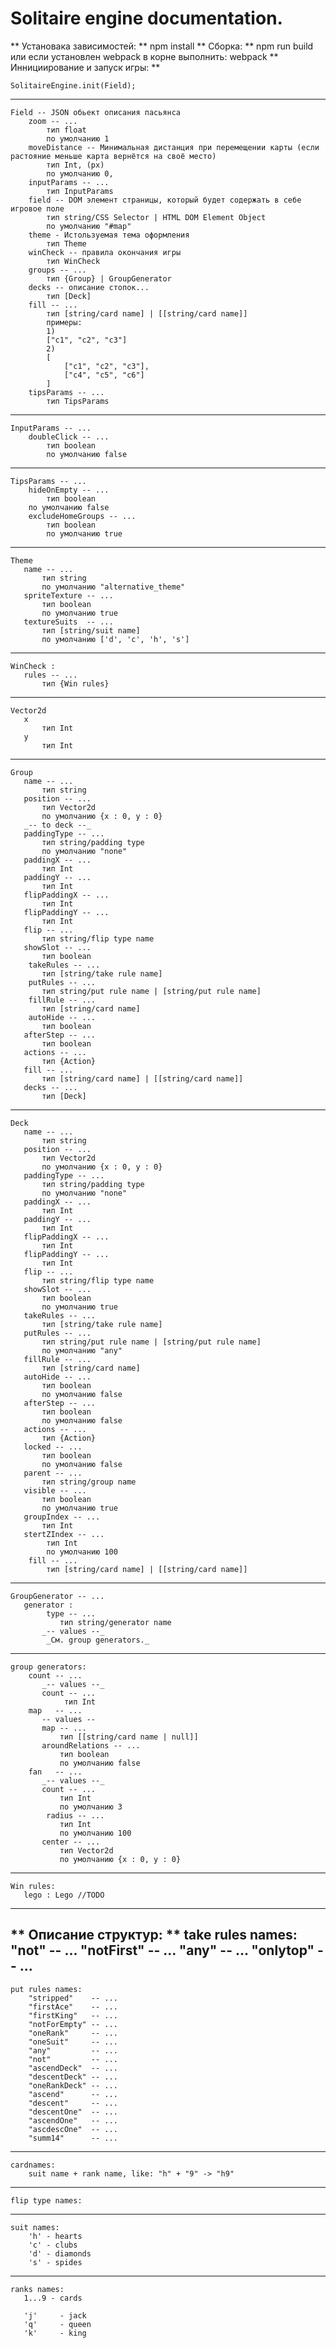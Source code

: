 # Solitaire engine documentation.
** Установака зависимостей: **
	npm install
** Сборка: **
	npm run build
или если установлен webpack в корне выполнить:
	webpack
** Иннициирование и запуск игры: **

	SolitaireEngine.init(Field);
---
	Field -- JSON обьект описания пасьянса
	    zoom -- ...
			тип float
	        по умолчанию 1
	    moveDistance -- Минимальная дистанция при перемещении карты (если растояние меньше карта вернётся на своё место)
			тип Int, (px)
			по умолчанию 0,
		inputParams -- ...
			тип InputParams
		field -- DOM элемент страницы, который будет содержать в себе игровое поле
			тип string/CSS Selector | HTML DOM Element Object
			по умолчанию "#map"
		theme - Истользуемая тема оформления
			тип Theme
		winCheck -- правила окончания игры
			тип WinCheck
		groups -- ...
			тип {Group} | GroupGenerator
		decks -- описание стопок...
			тип [Deck]
		fill -- ...
			тип [string/card name] | [[string/card name]]
			примеры:
			1)
			["c1", "c2", "c3"]
			2)
			[
				["c1", "c2", "c3"],
				["c4", "c5", "c6"]
			]
		tipsParams -- ...
			тип TipsParams
---
	InputParams -- ...
		doubleClick -- ... 
			тип boolean
			по умолчанию false
---
	TipsParams -- ...
		hideOnEmpty -- ...
			тип boolean
		по умолчанию false
		excludeHomeGroups -- ...
			тип boolean
			по умолчанию true
---
	Theme
	   name -- ...
		   тип string
		   по умолчанию "alternative_theme"
	   spriteTexture -- ...
		   тип boolean
		   по умолчанию true
	   textureSuits  -- ...
		   тип [string/suit name]
	       по умолчанию ['d', 'c', 'h', 's']
---
	WinCheck :
	   rules -- ...
	       тип {Win rules}
---
	Vector2d
	   x
		   тип Int
	   y
		   тип Int
---
	Group
	   name -- ...
		   тип string
	   position -- ...
		   тип Vector2d
	       по умолчанию {x : 0, y : 0}
	   _-- to deck --_
	   paddingType -- ...
		   тип string/padding type
	       по умолчанию "none"
	   paddingX -- ...
		   тип Int
	   paddingY -- ...
		   тип Int
	   flipPaddingX -- ...
		   тип Int
	   flipPaddingY -- ...
	       тип Int
	   flip -- ...
		   тип string/flip type name
	   showSlot -- ...
		   тип boolean
		takeRules -- ...
		   тип [string/take rule name]
		putRules -- ...
		   тип string/put rule name | [string/put rule name]
		fillRule -- ...
		   тип [string/card name]
		autoHide -- ...
		   тип boolean
	   afterStep -- ...
		   тип boolean
	   actions -- ...
		   тип {Action}
	   fill -- ...
		   тип [string/card name] | [[string/card name]]
	   decks -- ...
		   тип [Deck]
---
	Deck
	   name -- ...
		   тип string
	   position -- ...
		   тип Vector2d
	       по умолчанию {x : 0, y : 0}
	   paddingType -- ...
		   тип string/padding type
	       по умолчанию "none"
	   paddingX -- ...
		   тип Int
	   paddingY -- ...
		   тип Int
	   flipPaddingX -- ...
		   тип Int
	   flipPaddingY -- ...
		   тип Int
	   flip -- ...
		   тип string/flip type name
	   showSlot -- ...
		   тип boolean
	       по умолчанию true
	   takeRules -- ...
		   тип [string/take rule name]
	   putRules -- ...
		   тип string/put rule name | [string/put rule name]
		   по умолчанию "any"
	   fillRule -- ...
		   тип [string/card name]
	   autoHide -- ...
		   тип boolean
		   по умолчанию false
	   afterStep -- ...
		   тип boolean
		   по умолчанию false
	   actions -- ...
		   тип {Action}
	   locked -- ...
		   тип boolean
		   по умолчанию false
	   parent -- ...
		   тип string/group name
	   visible -- ...
		   тип boolean
		   по умолчанию true
	   groupIndex -- ...
	       тип Int
	   stertZIndex -- ...
			тип Int
			по умолчанию 100
		fill -- ...
			тип [string/card name] | [[string/card name]]
---
	GroupGenerator -- ...
	   generator :
			type -- ...
			   тип string/generator name
		   _-- values --_
			_См. group generators._
---
	group generators:
		count -- ...
	       _-- values --_
	       count -- ...
		      	тип Int
		map   -- ...
	       -- values --
	       map -- ...
		       тип [[string/card name | null]]
		   aroundRelations -- ...
		       тип boolean
		       по умолчанию false
		fan   -- ...
	       _-- values --_
	       count -- ...
	           тип Int
	           по умолчанию 3
	        radius -- ...
	           тип Int
	           по умолчанию 100
	       center -- ...
	           тип Vector2d
	           по умолчанию {x : 0, y : 0}
---
	Win rules:
	   lego : Lego //TODO
---
** Описание структур: **
	take rules names:
		"not"      -- ...
		"notFirst" -- ...
		"any"      -- ...
		"onlytop"  -- ...
---
	put rules names:
		"stripped"    -- ...
		"firstAce"    -- ...
		"firstKing"   -- ...
		"notForEmpty" -- ...
		"oneRank"     -- ...
		"oneSuit"     -- ...
		"any"         -- ...
		"not"         -- ...
		"ascendDeck"  -- ...
		"descentDeck" -- ...
		"oneRankDeck" -- ...
		"ascend"      -- ...
		"descent"     -- ...
		"descentOne"  -- ...
		"ascendOne"   -- ...
		"ascdescOne"  -- ...
		"summ14"      -- ...
---
	cardnames:
		suit name + rank name, like: "h" + "9" -> "h9"
---
	flip type names:
---
	suit names:
		'h' - hearts
		'c' - clubs
		'd' - diamonds
		's' - spides
---
	ranks names:
	   1...9 - cards

	   'j'     - jack
	   'q'     - queen
	   'k'     - king
